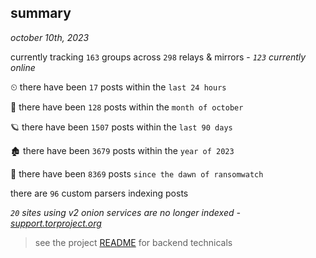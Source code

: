 
## summary
_october 10th, 2023_

currently tracking `163` groups across `298` relays & mirrors - _`123` currently online_

⏲ there have been `17` posts within the `last 24 hours`

🦈 there have been `128` posts within the `month of october`

🪐 there have been `1507` posts within the `last 90 days`

🏚 there have been `3679` posts within the `year of 2023`

🦕 there have been `8369` posts `since the dawn of ransomwatch`

there are `96` custom parsers indexing posts

_`20` sites using v2 onion services are no longer indexed - [support.torproject.org](https://support.torproject.org/onionservices/v2-deprecation/)_

> see the project [README](https://github.com/joshhighet/ransomwatch#ransomwatch--) for backend technicals
